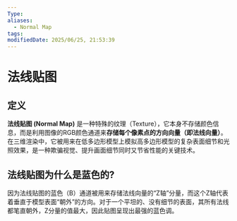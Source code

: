 ```yaml
---
Type: 
aliases:
  - Normal Map
tags: 
modifiedDate: 2025/06/25, 21:53:39
---
```


# 法线贴图

## 定义

**法线贴图 (Normal Map)** 是一种特殊的纹理（Texture），它本身不存储颜色信息，而是利用图像的RGB颜色通道来**存储每个像素点的方向向量（即法线向量）**。在三维渲染中，它被用来在低多边形模型上模拟高多边形模型的复杂表面细节和光照效果，是一种欺骗视觉、提升画面细节同时又节省性能的关键技术。

## 法线贴图为什么是蓝色的?

因为法线贴图的蓝色（B）通道被用来存储法线向量的“Z轴”分量，而这个Z轴代表着垂直于模型表面“朝外”的方向。对于一个平坦的、没有细节的表面，其所有法线都笔直朝外，Z分量的值最大，因此贴图呈现出最强的蓝色调。
